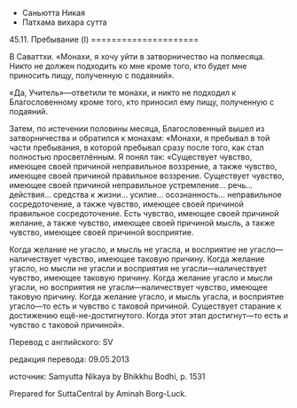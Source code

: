 









* Саньютта Никая
* Патхама вихара сутта


45\.11\. Пребывание \(I\)
\=\=\=\=\=\=\=\=\=\=\=\=\=\=\=\=\=\=\=\=\=



В Саваттхи\. «Монахи, я хочу уйти в затворничество на полмесяца\. Никто не должен подходить ко мне кроме того, кто будет мне приносить пищу, полученную с подаяний»\.


«Да, Учитель»—ответили те монахи, и никто не подходил к Благословенному кроме того, кто приносил ему пищу, полученную с подаяний\.


Затем, по истечении половины месяца, Благословенный вышел из затворничества и обратился к монахам: «Монахи, я пребывал в той части пребывания, в которой пребывал сразу после того, как стал полностью просветлённым\. Я понял так: «Существует чувство, имеющее своей причиной неправильное воззрение, а также чувство, имеющее своей причиной правильное воззрение\. Существует чувство, имеющее своей причиной неправильное устремление… речь… действия… средства к жизни… усилие… осознанность… неправильное сосредоточение, а также чувство, имеющее своей причиной правильное сосредоточение\. Есть чувство, имеющее своей причиной желание, а также чувство, имеющее своей причиной мысль, а также чувство, имеющее своей причиной восприятие\.


Когда желание не угасло, и мысль не угасла, и восприятие не угасло—наличествует чувство, имеющее таковую причину\. Когда желание угасло, но мысли не угасли и восприятия не угасли—наличествует чувство, имеющее таковую причину\. Когда желание угасло и мысли угасли, но восприятия не угасли—наличествует чувство, имеющее таковую причину\. Когда желание угасло, и мысль угасла, и восприятие угасло—то есть и чувство с таковой причиной\. Существует старание к достижению ещё\-не\-достигнутого\. Когда этот этап достигнут—то есть и чувство с таковой причиной»\.



Перевод с английского: SV


редакция перевода: 09\.05\.2013


источник: Samyutta Nikaya by Bhikkhu Bodhi, p\. 1531


Prepared for SuttaCentral by Aminah Borg\-Luck\.






